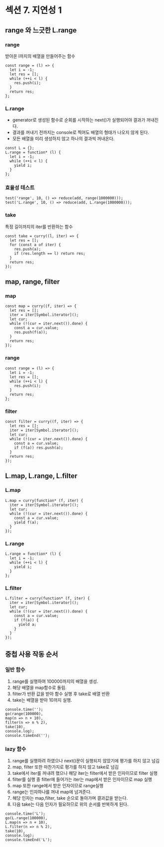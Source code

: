 # 섹션 7. 지연성 1
## range 와 느긋한 L.range
### range
받아온 l까지의 배열을 만들어주는 함수
```
const range = (l) => {
  let i = -1;
  let res = [];
  while (++i < l) {
    res.push(i);
  }
  return res;
};
```

### L.range
 - generator로 생성된 함수로 순회를 시작하는 next()가 실행되어야 결과가 꺼내진다.
 -  결과를 꺼내기 전까지는 console로 찍어도 배열의 형태가 나오지 않게 된다.
 -  모든 배열을 미리 생성하지 않고 하나의 결과씩 꺼내온다.
```
const L = {};
L.range = function* (l) {
  let i = -1;
  while (++i < l) {
    yield i;
  }
};
```

### 효율성 테스트
```
test('range', 10, () => reduce(add, range(1000000)));
test('L.range', 10, () => reduce(add, L.range(1000000)));
```


### take
특정 길이까지의 iter를 반환하는 함수
```
const take = curry((l, iter) => {
  let res = [];
  for (const a of iter) {
    res.push(a);
    if (res.length == l) return res;
  }
  return res;
});
```

## map, range, filter
### map
```
const map = curry((f, iter) => {
  let res = [];
  iter = iter[Symbol.iterator]();
  let cur;
  while (!(cur = iter.next()).done) {
    const a = cur.value;
    res.push(f(a));
  }
  return res;
});
```

### range
```
const range = (l) => {
  let i = -1;
  let res = [];
  while (++i < l) {
    res.push(i);
  }
  return res;
};
```

### filter
```
const filter = curry((f, iter) => {
  let res = [];
  iter = iter[Symbol.iterator]();
  let cur;
  while (!(cur = iter.next()).done) {
    const a = cur.value;
    if (f(a)) res.push(a);
  }
  return res;
});
```

## L.map, L.range, L.filter
### L.map
```
L.map = curry(function* (f, iter) {
  iter = iter[Symbol.iterator]();
  let cur;
  while (!(cur = iter.next()).done) {
    const a = cur.value;
    yield f(a);
  }
});
```

### L.range
```
L.range = function* (l) {
  let i = -1;
  while (++i < l) {
    yield i;
  }
};
```

### L.filter
```
L.filter = curry(function* (f, iter) {
  iter = iter[Symbol.iterator]();
  let cur;
  while (!(cur = iter.next()).done) {
    const a = cur.value;
    if (f(a)) {
      yield a;
    }
  }
});
```

## 중첩 사용 작동 순서
### 일반 함수
1. range를 실행하여 100000까지의 배열을 생성.
2. 해당 배열을 map함수로 돌림.
3. filter가 반환 값을 받아 함수 실행 후 take로 배열 반환
4. take는 배열을 받아 10까지 실행.  
```
console.time('');
go(range(100000),
map(n => n + 10),
filter(n => n % 2),
take(10),
console.log);
console.timeEnd('');
```

### lazy 함수
1. range를 실행하려 하였으나 next()문이 실행되지 않았기에 평가를 하지 않고 넘김
2. map, filter 또한 마찬가지로 평가를 하지 않고 take로 넘김
3. take에서 iter를 꺼내려 했으나 해당 iter는 filter에서 받은 인자이므로 filter 실행
4. filter를 실행 중 filter에 들어가는 iter는 map에서 받은 인자이므로 map 실행
5. map 또한 range에서 받은 인자이므로 range실행
6. range는 인자하나를 꺼내 map에 넘겨준다.
7. 해당 인자는 map,filter, take 순으로 돌아가며 결과값을 받는다.
8. 다음 take는 다음 인자가 필요하므로 위의 순서를 반복하게 된다.
```
console.time('L');
go(L.range(100000),
L.map(n => n + 10),
L.filter(n => n % 2),
take(10),
console.log);
console.timeEnd('L');
```
